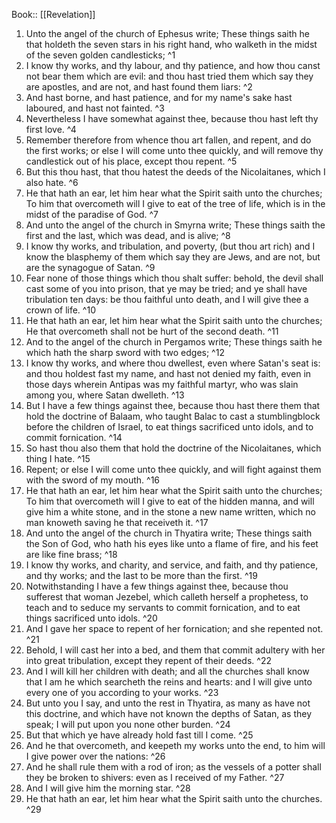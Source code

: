  Book:: [[Revelation]]
 1. Unto the angel of the church of Ephesus write; These things saith he that holdeth the seven stars in his right hand, who walketh in the midst of the seven golden candlesticks; ^1
 2. I know thy works, and thy labour, and thy patience, and how thou canst not bear them which are evil: and thou hast tried them which say they are apostles, and are not, and hast found them liars: ^2
 3. And hast borne, and hast patience, and for my name's sake hast laboured, and hast not fainted. ^3
 4. Nevertheless I have somewhat against thee, because thou hast left thy first love. ^4
 5. Remember therefore from whence thou art fallen, and repent, and do the first works; or else I will come unto thee quickly, and will remove thy candlestick out of his place, except thou repent. ^5
 6. But this thou hast, that thou hatest the deeds of the Nicolaitanes, which I also hate. ^6
 7. He that hath an ear, let him hear what the Spirit saith unto the churches; To him that overcometh will I give to eat of the tree of life, which is in the midst of the paradise of God. ^7
 8. And unto the angel of the church in Smyrna write; These things saith the first and the last, which was dead, and is alive; ^8
 9. I know thy works, and tribulation, and poverty, (but thou art rich) and I know the blasphemy of them which say they are Jews, and are not, but are the synagogue of Satan. ^9
 10. Fear none of those things which thou shalt suffer: behold, the devil shall cast some of you into prison, that ye may be tried; and ye shall have tribulation ten days: be thou faithful unto death, and I will give thee a crown of life. ^10
 11. He that hath an ear, let him hear what the Spirit saith unto the churches; He that overcometh shall not be hurt of the second death. ^11
 12. And to the angel of the church in Pergamos write; These things saith he which hath the sharp sword with two edges; ^12
 13. I know thy works, and where thou dwellest, even where Satan's seat is: and thou holdest fast my name, and hast not denied my faith, even in those days wherein Antipas was my faithful martyr, who was slain among you, where Satan dwelleth. ^13
 14. But I have a few things against thee, because thou hast there them that hold the doctrine of Balaam, who taught Balac to cast a stumblingblock before the children of Israel, to eat things sacrificed unto idols, and to commit fornication. ^14
 15. So hast thou also them that hold the doctrine of the Nicolaitanes, which thing I hate. ^15
 16. Repent; or else I will come unto thee quickly, and will fight against them with the sword of my mouth. ^16
 17. He that hath an ear, let him hear what the Spirit saith unto the churches; To him that overcometh will I give to eat of the hidden manna, and will give him a white stone, and in the stone a new name written, which no man knoweth saving he that receiveth it. ^17
 18. And unto the angel of the church in Thyatira write; These things saith the Son of God, who hath his eyes like unto a flame of fire, and his feet are like fine brass; ^18
 19. I know thy works, and charity, and service, and faith, and thy patience, and thy works; and the last to be more than the first. ^19
 20. Notwithstanding I have a few things against thee, because thou sufferest that woman Jezebel, which calleth herself a prophetess, to teach and to seduce my servants to commit fornication, and to eat things sacrificed unto idols. ^20
 21. And I gave her space to repent of her fornication; and she repented not. ^21
 22. Behold, I will cast her into a bed, and them that commit adultery with her into great tribulation, except they repent of their deeds. ^22
 23. And I will kill her children with death; and all the churches shall know that I am he which searcheth the reins and hearts: and I will give unto every one of you according to your works. ^23
 24. But unto you I say, and unto the rest in Thyatira, as many as have not this doctrine, and which have not known the depths of Satan, as they speak; I will put upon you none other burden. ^24
 25. But that which ye have already hold fast till I come. ^25
 26. And he that overcometh, and keepeth my works unto the end, to him will I give power over the nations: ^26
 27. And he shall rule them with a rod of iron; as the vessels of a potter shall they be broken to shivers: even as I received of my Father. ^27
 28. And I will give him the morning star. ^28
 29. He that hath an ear, let him hear what the Spirit saith unto the churches. ^29
